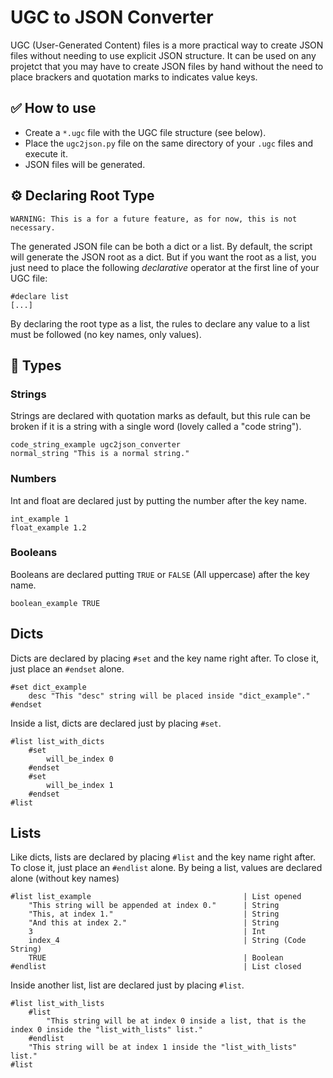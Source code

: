 # UGC to JSON Converter
UGC (User-Generated Content) files is a more practical way to create JSON files without needing to use explicit JSON structure. It can be used on any projetct that you may have to create JSON files by hand without the need to place brackers and quotation marks to indicates value keys.

## ✅ How to use

- Create a `*.ugc` file with the UGC file structure (see below).
- Place the `ugc2json.py` file on the same directory of your `.ugc` files and execute it.
- JSON files will be generated.

## ⚙️ Declaring Root Type

`WARNING: This is a for a future feature, as for now, this is not necessary.`

The generated JSON file can be both a dict or a list. By default, the script will generate the JSON root as a dict. But if you want the root as a list, you just need to place the following _declarative_ operator at the first line of your UGC file:

    #declare list
    [...]

By declaring the root type as a list, the rules to declare any value to a list must be followed (no key names, only values).

## 📄 Types

### Strings

Strings are declared with quotation marks as default, but this rule can be broken if it is a string with a single word (lovely called a "code string").

    code_string_example ugc2json_converter
    normal_string "This is a normal string."

### Numbers

Int and float are declared just by putting the number after the key name.

    int_example 1
    float_example 1.2
    
### Booleans

Booleans are declared putting `TRUE` or `FALSE` (All uppercase) after the key name.

    boolean_example TRUE
    
## Dicts

Dicts are declared by placing `#set` and the key name right after. To close it, just place an `#endset` alone.

    #set dict_example
        desc "This "desc" string will be placed inside "dict_example"."
    #endset
    
Inside a list, dicts are declared just by placing `#set`.

    #list list_with_dicts
        #set
            will_be_index 0
        #endset
        #set
            will_be_index 1
        #endset
    #list
    
## Lists

Like dicts, lists are declared by placing `#list` and the key name right after. To close it, just place an `#endlist` alone. By being a list, values are declared alone (without key names)

    #list list_example                                  | List opened
        "This string will be appended at index 0."      | String
        "This, at index 1."                             | String
        "And this at index 2."                          | String
        3                                               | Int
        index_4                                         | String (Code String)
        TRUE                                            | Boolean
    #endlist                                            | List closed

Inside another list, list are declared just by placing `#list`.

    #list list_with_lists
        #list
            "This string will be at index 0 inside a list, that is the index 0 inside the "list_with_lists" list."
        #endlist
        "This string will be at index 1 inside the "list_with_lists" list."
    #list
